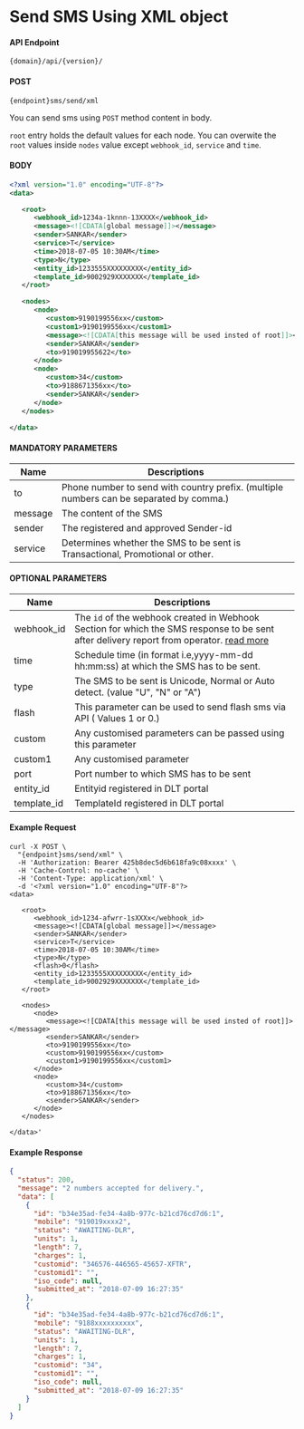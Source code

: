 # Send SMS Using XML object

#### API Endpoint

```
{domain}/api/{version}/
```

#### POST

```
{endpoint}sms/send/xml
```

You can send sms using `POST` method content in body.

`root` entry holds the default values for each node. You can overwite the `root` values inside `nodes` value except `webhook_id`, `service` and `time`.

#### BODY

```xml
<?xml version="1.0" encoding="UTF-8"?>
<data>

   <root>
      <webhook_id>1234a-1knnn-13XXXX</webhook_id>
      <message><![CDATA[global message]]></message>
      <sender>SANKAR</sender>
      <service>T</service>
      <time>2018-07-05 10:30AM</time>
      <type>N</type>
      <entity_id>1233555XXXXXXXXX</entity_id>
      <template_id>9002929XXXXXXX</template_id>
   </root>

   <nodes>
      <node>
         <custom>9190199556xx</custom>
         <custom1>9190199556xx</custom1>
         <message><![CDATA[this message will be used insted of root]]></message>
         <sender>SANKAR</sender>
         <to>919019955622</to>
      </node>
      <node>
         <custom>34</custom>
         <to>9188671356xx</to>
         <sender>SANKAR</sender>
      </node>
   </nodes>

</data>
```

#### MANDATORY PARAMETERS

| Name    | Descriptions                                                                            |
| ------- | --------------------------------------------------------------------------------------- |
| to      | Phone number to send with country prefix. (multiple numbers can be separated by comma.) |
| message | The content of the SMS                                                                  |
| sender  | The registered and approved Sender-id                                                   |
| service | Determines whether the SMS to be sent is Transactional, Promotional or other.           |

#### OPTIONAL PARAMETERS

| Name        | Descriptions                                                                                                                                         |
| ----------- | ---------------------------------------------------------------------------------------------------------------------------------------------------- |
| webhook_id     | The `id` of the webhook created in Webhook Section for which the SMS response to be sent after delivery report from operator. [read more](/docs/{version}/sms-push-dlr) |
| time        | Schedule time (in format i.e,yyyy-mm-dd hh:mm:ss) at which the SMS has to be sent.                                                                   |
| type        | The SMS to be sent is Unicode, Normal or Auto detect. (value "U", "N" or "A")                                                                        |
| flash       | This parameter can be used to send flash sms via API ( Values 1 or 0.)                                                                               |
| custom      | Any customised parameters can be passed using this parameter                                                                                         |
| custom1     | Any customised parameter                                                                                                                             |
| port        | Port number to which SMS has to be sent                                                                                                              |
| entity_id   | Entityid registered in DLT portal                                                                                                                    |
| template_id | TemplateId registered in DLT portal                                                                                                                  |

#### Example Request

```curl
curl -X POST \
  "{endpoint}sms/send/xml" \
  -H 'Authorization: Bearer 425b8dec5d6b618fa9c08xxxx' \
  -H 'Cache-Control: no-cache' \
  -H 'Content-Type: application/xml' \
  -d '<?xml version="1.0" encoding="UTF-8"?>
<data>

   <root>
      <webhook_id>1234-afwrr-1sXXXx</webhook_id>
      <message><![CDATA[global message]]></message>
      <sender>SANKAR</sender>
      <service>T</service>
      <time>2018-07-05 10:30AM</time>
      <type>N</type>
      <flash>0</flash>
      <entity_id>1233555XXXXXXXXX</entity_id>
      <template_id>9002929XXXXXXX</template_id>
   </root>

   <nodes>
      <node>
         <message><![CDATA[this message will be used insted of root]]></message>
         <sender>SANKAR</sender>
         <to>9190199556xx</to>
         <custom>9190199556xx</custom>
         <custom1>9190199556xx</custom1>
      </node>
      <node>
         <custom>34</custom>
         <to>9188671356xx</to>
         <sender>SANKAR</sender>
      </node>
   </nodes>

</data>'
```

#### Example Response

```json
{
  "status": 200,
  "message": "2 numbers accepted for delivery.",
  "data": [
    {
      "id": "b34e35ad-fe34-4a8b-977c-b21cd76cd7d6:1",
      "mobile": "919019xxxx2",
      "status": "AWAITING-DLR",
      "units": 1,
      "length": 7,
      "charges": 1,
      "customid": "346576-446565-45657-XFTR",
      "customid1": "",
      "iso_code": null,
      "submitted_at": "2018-07-09 16:27:35"
    },
    {
      "id": "b34e35ad-fe34-4a8b-977c-b21cd76cd7d6:1",
      "mobile": "9188xxxxxxxxxx",
      "status": "AWAITING-DLR",
      "units": 1,
      "length": 7,
      "charges": 1,
      "customid": "34",
      "customid1": "",
      "iso_code": null,
      "submitted_at": "2018-07-09 16:27:35"
    }
  ]
}
```
